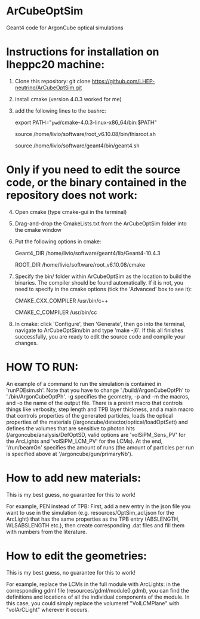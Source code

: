 # ArCubeOptSim
Geant4 code for ArgonCube optical simulations


# Instructions for installation on lheppc20 machine:
1. Clone this repository: git clone https://github.com/LHEP-neutrino/ArCubeOptSim.git
2. install cmake (version 4.0.3 worked for me)
3. add the following lines to the bashrc:

    export PATH="`pwd`/cmake-4.0.3-linux-x86_64/bin:$PATH"

    source /home/livio/software/root_v6.10.08/bin/thisroot.sh

    source /home/livio/software/geant4/bin/geant4.sh
# Only if you need to edit the source code, or the binary contained in the repository does not work:
4. Open cmake (type cmake-gui in the terminal)
5. Drag-and-drop the CmakeLists.txt from the ArCubeOptSim folder into the cmake window
6. Put the following options in cmake:

    Geant4_DIR  /home/livio/software/geant4/lib/Geant4-10.4.3

    ROOT_DIR    /home/livio/software/root_v6.10.08/cmake
7. Specify the bin/ folder within ArCubeOptSim as the location to build the binaries. The compiler should be found automatically. If it is not, you need to specify in the cmake options (tick the 'Advanced' box to see it):

    CMAKE_CXX_COMPILER  /usr/bin/c++

    CMAKE_C_COMPILER    /usr/bin/cc
8. In cmake: click 'Configure', then 'Generate', then go into the terminal, navigate to ArCubeOptSim/bin and type 'make -j6'. If this all finishes successfully, you are ready to edit the source code and compile your changes.

# HOW TO RUN:
An example of a command to run the simulation is contained in 'runPDEsim.sh'. Note that you have to change './build/ArgonCubeOptPh' to './bin/ArgonCubeOptPh'. -g specifies the geometry, -p and -m the macros, and -o the name of the output file. There is a preinit macro that controls things like verbosity, step length and TPB layer thickness, and a main macro that controls properties of the generated particles, loads the optical properties of the materials (/argoncube/detector/optical/loadOptSett) and defines the volumes that are sensitive to photon hits (/argoncube/analysis/DefOptSD, valid options are 'volSiPM_Sens_PV' for the ArcLights and 'volSiPM_LCM_PV' for the LCMs). At the end, '/run/beamOn' specifies the amount of runs (the amount of particles per run is specified above at '/argoncube/gun/primaryNb').

# How to add new materials:
This is my best guess, no guarantee for this to work! 

For example, PEN instead of TPB: First, add a new entry in the json file you want to use in the simulation (e.g. resources/OptSim_acl.json for the ArcLight) that has the same properties as the TPB entry (ABSLENGTH, WLSABSLENGTH etc.), then create corresponding .dat files and fill them with numbers from the literature.

# How to edit the geometries:
This is my best guess, no guarantee for this to work! 

For example, replace the LCMs in the full module with ArcLights: in the corresponding gdml file (resources/gdml/module0.gdml), you can find the definitions and locations of all the individual components of the module. In this case, you could simply replace the volumeref "VolLCMPlane" with "volArCLight" wherever it occurs.
